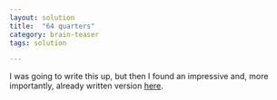 ```yaml
---
layout: solution
title:  "64 quarters"
category: brain-teaser
tags: solution

---
```


I was going to write this up, but then I found an impressive and, more importantly, already written version <a href="http://olivernash.org/2009/10/31/yet-another-prisoner-puzzle/">here</a>. 
